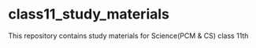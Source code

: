 # class11_study_materials
This repository contains study materials for Science(PCM & CS) class 11th
